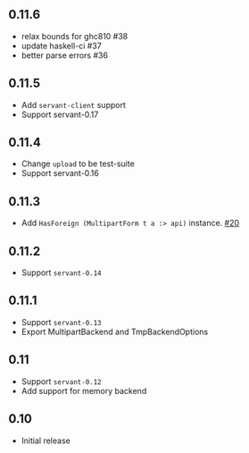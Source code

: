 0.11.6
------

- relax bounds for ghc810 #38
- update haskell-ci #37
- better parse errors #36

0.11.5
------

- Add `servant-client` support 
- Support servant-0.17

0.11.4
------

- Change `upload` to be test-suite
- Support servant-0.16

0.11.3
------

- Add `HasForeign (MultipartForm t a :> api)` instance.
  [#20](https://github.com/haskell-servant/servant-multipart/pull/20)

0.11.2
------

- Support `servant-0.14`

0.11.1
------

- Support `servant-0.13`
- Export MultipartBackend and TmpBackendOptions

0.11
----

- Support `servant-0.12`
- Add support for memory backend

0.10
----

- Initial release
